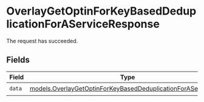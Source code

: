 # OverlayGetOptinForKeyBasedDeduplicationForAServiceResponse

The request has succeeded.


## Fields

| Field                                                                                                                                | Type                                                                                                                                 | Required                                                                                                                             | Description                                                                                                                          |
| ------------------------------------------------------------------------------------------------------------------------------------ | ------------------------------------------------------------------------------------------------------------------------------------ | ------------------------------------------------------------------------------------------------------------------------------------ | ------------------------------------------------------------------------------------------------------------------------------------ |
| `data`                                                                                                                               | [models.OverlayGetOptinForKeyBasedDeduplicationForAServiceData](../models/overlaygetoptinforkeybaseddeduplicationforaservicedata.md) | :heavy_check_mark:                                                                                                                   | N/A                                                                                                                                  |